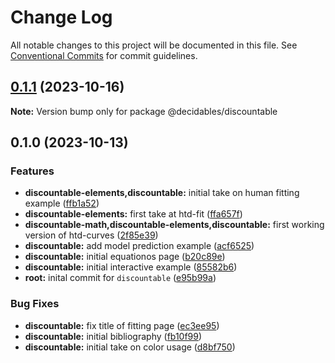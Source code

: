 # Change Log

All notable changes to this project will be documented in this file.
See [Conventional Commits](https://conventionalcommits.org) for commit guidelines.

## [0.1.1](https://github.com/decidables/decidables/compare/@decidables/discountable@0.1.0...@decidables/discountable@0.1.1) (2023-10-16)

**Note:** Version bump only for package @decidables/discountable





## 0.1.0 (2023-10-13)


### Features

* **discountable-elements,discountable:** initial take on human fitting example ([ffb1a52](https://github.com/decidables/decidables/commit/ffb1a52f1ebdbb229fd88045028122255dbc4c3c))
* **discountable-elements:** first take at htd-fit ([ffa657f](https://github.com/decidables/decidables/commit/ffa657fe6b34cb0473c7262246547ee0f02701bf))
* **discountable-math,discountable-elements,discountable:** first working version of htd-curves ([2f85e39](https://github.com/decidables/decidables/commit/2f85e39d21ae6bc4e64b12c879a145d87de406cb))
* **discountable:** add model prediction example ([acf6525](https://github.com/decidables/decidables/commit/acf6525cfbb2b65bb8924ecf701e55a4ecc6528e))
* **discountable:** initial equationos page ([b20c89e](https://github.com/decidables/decidables/commit/b20c89e9ba26cdb56fa8c505492fdf18cefe5cdd))
* **discountable:** initial interactive example ([85582b6](https://github.com/decidables/decidables/commit/85582b6c620ef89a7f1a452ce5bef61e73879c3d))
* **root:** inital commit for `discountable` ([e95b99a](https://github.com/decidables/decidables/commit/e95b99a597d7f9a48572b8a400e5f6910439d3e5))


### Bug Fixes

* **discountable:** fix title of fitting page ([ec3ee95](https://github.com/decidables/decidables/commit/ec3ee95fe35b1bea3fd26c514946a7a0947a62b6))
* **discountable:** initial bibliography ([fb10f99](https://github.com/decidables/decidables/commit/fb10f993e74e3d823e79525ffc6d47f359b2f99c))
* **discountable:** initial take on color usage ([d8bf750](https://github.com/decidables/decidables/commit/d8bf75028443cbb155726f1fd19051100cc1976f))

